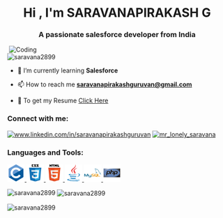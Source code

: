 <h1 align="center">Hi , I'm SARAVANAPIRAKASH G</h1>
<h3 align="center">A passionate salesforce developer from India</h3>

<img align="right" alt="Coding" width="500" src="https://camo.githubusercontent.com/5ddf73ad3a205111cf8c686f687fc216c2946a75005718c8da5b837ad9de78c9/68747470733a2f2f7468756d62732e6766796361742e636f6d2f4576696c4e657874446576696c666973682d736d616c6c2e676966">

<p align="left"> <img src="https://komarev.com/ghpvc/?username=saravana2899&label=Profile%20views&color=0e75b6&style=flat" alt="saravana2899" /> </p>

- 🌱 I’m currently learning **Salesforce**

- 📫 How to reach me **saravanapirakashguruvan@gmail.com**

- 📄 To get my Resume [Click Here ](https://drive.google.com/file/d/17Jzq1__zHaZwYWZqM_vh4yeB6AQ-BJg4/view?usp=sharing)

<h3 align="left">Connect with me:</h3>
<p align="left">
<a href="https://linkedin.com/in/www.linkedin.com/in/saravanapirakashguruvan" target="blank"><img align="center" src="https://raw.githubusercontent.com/rahuldkjain/github-profile-readme-generator/master/src/images/icons/Social/linked-in-alt.svg" alt="www.linkedin.com/in/saravanapirakashguruvan" height="30" width="40" /></a>
<a href="https://instagram.com/mr_lonely_saravana" target="blank"><img align="center" src="https://raw.githubusercontent.com/rahuldkjain/github-profile-readme-generator/master/src/images/icons/Social/instagram.svg" alt="mr_lonely_saravana" height="30" width="40" /></a>
</p>

<h3 align="left">Languages and Tools:</h3>
<p align="left"> <a href="https://www.cprogramming.com/" target="_blank" rel="noreferrer"> <img src="https://raw.githubusercontent.com/devicons/devicon/master/icons/c/c-original.svg" alt="c" width="40" height="40"/> </a> <a href="https://www.w3schools.com/css/" target="_blank" rel="noreferrer"> <img src="https://raw.githubusercontent.com/devicons/devicon/master/icons/css3/css3-original-wordmark.svg" alt="css3" width="40" height="40"/> </a> <a href="https://www.w3.org/html/" target="_blank" rel="noreferrer"> <img src="https://raw.githubusercontent.com/devicons/devicon/master/icons/html5/html5-original-wordmark.svg" alt="html5" width="40" height="40"/> </a> <a href="https://www.java.com" target="_blank" rel="noreferrer"> <img src="https://raw.githubusercontent.com/devicons/devicon/master/icons/java/java-original.svg" alt="java" width="40" height="40"/> </a> <a href="https://www.mysql.com/" target="_blank" rel="noreferrer"> <img src="https://raw.githubusercontent.com/devicons/devicon/master/icons/mysql/mysql-original-wordmark.svg" alt="mysql" width="40" height="40"/> </a> <a href="https://www.php.net" target="_blank" rel="noreferrer"> <img src="https://raw.githubusercontent.com/devicons/devicon/master/icons/php/php-original.svg" alt="php" width="40" height="40"/> </a> </p>

<p><img align="left" src="https://github-readme-stats.vercel.app/api/top-langs?username=saravana2899&show_icons=true&locale=en&layout=compact" alt="saravana2899" /></p>

<p>&nbsp;<img align="center" src="https://github-readme-stats.vercel.app/api?username=saravana2899&show_icons=true&locale=en" alt="saravana2899" /></p>

<p><img align="center" src="https://github-readme-streak-stats.herokuapp.com/?user=saravana2899&" alt="saravana2899" /></p>
